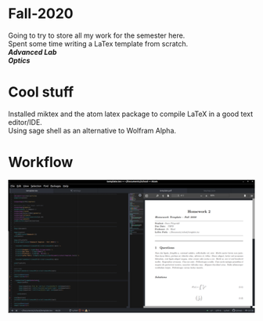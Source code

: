 # Fall-2020
Going to try to store all my work for the semester here. \
Spent some time writing a LaTex template from scratch. \
***Advanced Lab*** \
***Optics*** 

# Cool stuff
Installed miktex and the atom latex package to compile LaTeX in a good text editor/IDE. \
Using sage shell as an alternative to Wolfram Alpha. 

# Workflow
![image](images/workflow.png)
